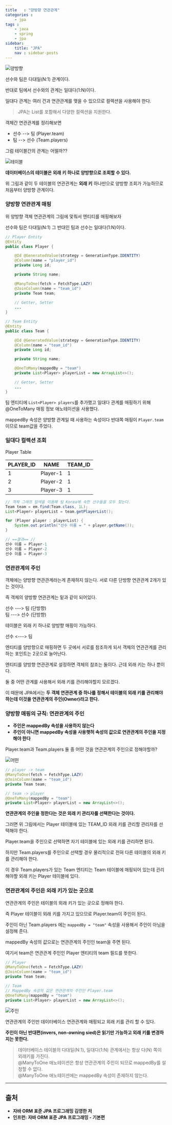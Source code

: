 ```yaml
---
title   : "양방향 연관관계"
categories : 
    - jpa
tags : 
    - java
    - spring
    - jpa
sidebar:
    title: "JPA"
    nav : sidebar-posts
---  
```


![양방향](/assets/img/JPA/양방향.PNG)  

선수와 팀은 다대일(N:1) 관계이다.  

반대로 팀에서 선수와의 관계는 일대다(1:N)이다.  

일대다 관계는 여러 건과 연관관계를 맺을 수 있으므로 컬렉션을 사용해야 한다.  

> JPA는 List를 포함해서 다양한 컬렉션을 지원한다.  

객체간 연관관계를 정리해보면  
- 선수 --> 팀 (Player.team)
- 팀 --> 선수 (Team.players)


그럼 테이블간의 관계는 어떨까??  

![테이블](/assets/img/JPA/테이블.PNG)  

**데이터베이스의 테이블은 외래 키 하나로 양방향으로 조회할 수 있다.**  

위 그림과 같이 두 테이블의 연관관계는 **외래 키** 하나만으로 양방향 조회가 가능하므로 처음부터 양방향 관계이다.  

### 양방향 연관관계 매핑  

위 양방향 객체 연관관계의 그림에 맟춰서 엔티티를 매핑해보자  

선수와 팀은 다대일(N:1) 그 반대인 팀과 선수는 일대다(1:N)이다.  

```java
// Player Entity
@Entity
public class Player {

    @Id @GeneratedValue(strategy = GenerationType.IDENTITY)
    @Column(name = "player_id")
    private Long id;

    private String name;

    @ManyToOne(fetch = FetchType.LAZY)
    @JoinColumn(name = "team_id")
    private Team team;
    
    // Getter, Setter
    ...
}

// Team Entity
@Entity
public class Team {

    @Id @GeneratedValue(strategy = GenerationType.IDENTITY)
    @Column(name = "team_id")
    private Long id;

    private String name;

    @OneToMany(mappedBy = "team")
    private List<Player> playerList = new ArrayList<>();

    // Getter, Setter
    ...
}
```

팀 엔티티에 `List<Player> players`를 추가했고 일대다 관계를 매핑하기 위해 @OneToMany 매핑 정보 애노테이션을 사용했다.  

mappedBy 속성은 양방향 관계일 때 사용하는 속성이다 반대쪽 매핑이 `Player.team` 이므로 team값을 주었다.  

### 일대다 컬렉션 조회  

Player Table

| PLAYER_ID | NAME     | TEAM_ID |
| --------- | -------- | ------- |
| 1         | Player-1 | 1       |
| 2         | Player-2 | 1       |
| 3         | Player-3 | 1       |  


```java
// 객체 그래프 탐색을 이용해 팀 Korea에 속한 선수들을 모두 찾는다.
Team team = em.find(Team.class, 1L);
List<Player> playerList = team.getPlayerList();

for (Player player : playerList) {
    System.out.println("선수 이름 = " + player.getName());
}

// ==결과== //
선수 이름 = Player-1
선수 이름 = Player-2
선수 이름 = Player-3
``` 

### 연관관계의 주인  

객체에는 양방향 연관관계라는게 존재하지 않는다. 서로 다른 단방향 연관관계 2개가 있는 것이다.  

즉 객체의 양방향 연관관계는 밑과 같이 되어있다.  

선수 ---> 팀 (단방향)  
팀 ---> 선수 (단방향)  

테이블은 외래 키 하나로 양방향 매핑이 가능하다.  

선수 <---> 팀  

엔티티를 양방향으로 매핑하면 두 곳에서 서로를 참조하게 되서 객체의 연관관계를 관리하는 포인트는 2곳으로 늘어난다.  

엔티티를 양방향 연관관계로 설정하면 객체의 참조는 둘이다. 근데 외래 키는 하나 뿐이다.  

둘 중 어떤 관계를 사용해서 외래 키를 관리해야할지 모르겠다.  

이 때문에 JPA에서는 **두 객체 연관관계 중 하나를 정해서 테이블의 외래 키를 관리해야 하는데 이것을 연관관계의 주인(Owner)라고 한다.**  

### 양방향 매핑의 규칙: 연관관계의 주인  

- **주인은 mappedBy 속성을 사용하지 않는다**
- **주인이 아니면 mappedBy 속성을 사용햇허 속성의 값으로 연관관계의 주인을 지정해야 한다**

Player.team과 Team.players 둘 중 어떤 것을 연관관계의 주인으로 정해야할까?  

![어떤](/assets/img/JPA/어떤.PNG)  

```java
// player -> team
@ManyToOne(fetch = FetchType.LAZY)
@JoinColumn(name = "team_id")
private Team team;

// team -> player
@OneToMany(mappedBy = "team")
private List<Player> playerList = new ArrayList<>();
```  

**연관관계의 주인을 정한다는 것은 외래 키 관리자를 선택한다는 것이다.**  

그러면 위 그림에서는 Player 테이블에 있는 TEAM_ID 외래 키를 관리할 관리자를 선택해야 한다.  

Player.team을 주인으로 선택하면 자기 테이블에 있는 외래 키를 관리하면 된다.  

하지만 Team.players를 주인으로 선택할 경우 물리적으로 전혀 다른 테이블의 외래 키를 관리해야 한다.  

이 경우 Team.players가 있는 Team 엔티티는 Team 테이블에 매핑되어 있는데 괸리해야할 외래 키는 Player 테이블에 있다.  

### 연관관계의 주인은 외래 키가 있는 곳으로  

연관관계의 주인은 테이블의 외래 키가 있는 곳으로 정해야 한다.  

즉 Player 테이블이 외래 키를 가지고 있으므로 Player.team이 주인이 된다.  

주인이 아닌 Team.players 에는 `mappedBy = "team"` 속성을 사용해서 주인이 아님을 설정해 준다.  

mappedBy 속성의 값으로는 연관관계의 주인인 team을 주면 된다.  

여기서 team은 연관관계 주인인 Player 엔티티의 team 필드를 뜻한다.  

```java  
// Player
@ManyToOne(fetch = FetchType.LAZY)
@JoinColumn(name = "team_id")
private Team team;

// Team
// MappedBy 속성의 값은 연관관계의 주인인 Player.team
@OneToMany(mappedBy = "team")
private List<Player> playerList = new ArrayList<>();
```  


![주인](/assets/img/JPA/owner.PNG)  

연관관계의 주인만 데이터베이스 연관관계와 매핑되고 외래 키를 관리 할 수 있다.  

**주인이 아닌 반대편(invers, non-owning sied)은 읽기만 가능하고 외래 키를 변경하지는 못한다.**  

> 데이터베이스 테이블의 다대일(N:1), 일대다(1:N) 관계에서는 항상 다(N) 쪽이 외래키를 가진다.  
> @ManyToOne 애노테이션은 항상 연관관계의 주인이 되므로 mappedBy를 설정할 수 없다.  
> @ManyToOne 애노테이션에는 mappedBy 속성이 존재하지 않는다.

---

## 출처  
- **자바 ORM 표준 JPA 프로그래밍 김영한 저**  
- **인프런: 자바 ORM 표준 JPA 프로그래밍 - 기본편**  